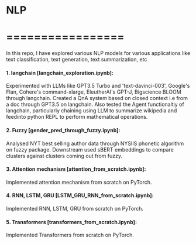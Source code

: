 # NLP
# =================

In this repo, I have explored various NLP models for various applications like text classification, text generation, text summarization, etc
#### 1. langchain [langchain_exploration.ipynb]: 
Experimented with LLMs like GPT3.5 Turbo and 'text-davinci-003', Google's Flan, Cohere's command-xlarge, EleutherAI's GPT-J, Bigscience BLOOM through langchain. Created a QnA system based on closed context i.e from a doc through GPT3.5 on langchain. Also tested the Agent functionaltiy of langchain, particularly chaining using LLM to summarize wikipedia and feedinto python REPL to perform mathematical operations. 
#### 2. Fuzzy [gender_pred_through_fuzzy.ipynb]:
Analysed NYT best selling author data through NYSIIS phonetic algorithm on fuzzy package. Downstream used sBERT embeddings to compare clusters against clusters coming out from fuzzy.
#### 3. Attention mechanism [attention_from_scratch.ipynb]:
Implemented attention mechanism from scratch on PyTorch.
#### 4. RNN, LSTM, GRU [LSTM_GRU_RNN_from_scratch.ipynb]:
Implemented RNN, LSTM, GRU from scratch on PyTorch.
#### 5. Transformers [transformers_from_scratch.ipynb]:
Implemented Transformers from scratch on PyTorch.